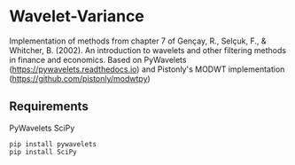 # Wavelet-Variance
Implementation of methods from chapter 7 of Gençay, R., Selçuk, F., &amp; Whitcher, B. (2002). An introduction to wavelets and other filtering methods in finance and economics.
Based on PyWavelets (https://pywavelets.readthedocs.io) and Pistonly's MODWT implementation (https://github.com/pistonly/modwtpy)

## Requirements
PyWavelets
SciPy
```
pip install pywavelets
pip install SciPy
```
